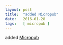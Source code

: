```yaml
---
layout: post
title:  "added Micropub"
date:   2016-01-28
tags:   [ micropub ]
---
```


added [Micropub](/spec/micropub)

